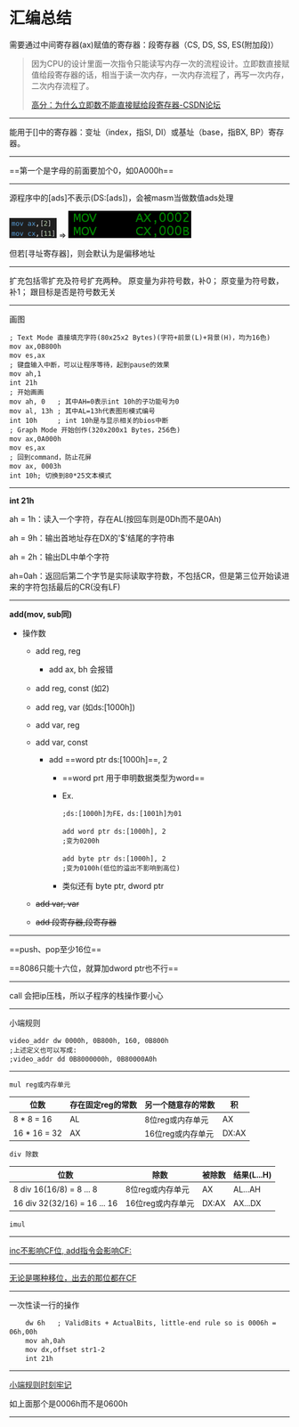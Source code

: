 # 汇编总结

需要通过中间寄存器(ax)赋值的寄存器：段寄存器（CS, DS, SS, ES(附加段)）

> 因为CPU的设计里面一次指令只能读写内存一次的流程设计。立即数直接赋值给段寄存器的话，相当于读一次内存，一次内存流程了，再写一次内存，二次内存流程了。
>
> [高分：为什么立即数不能直接赋给段寄存器-CSDN论坛](https://bbs.csdn.net/topics/340215235)

---

能用于[]中的寄存器：变址（index，指SI, DI）或基址（base，指BX, BP）寄存器。

---

==第一个是字母的前面要加个0，如0A000h==

---

源程序中的[ads]不表示(DS:[ads])，会被masm当做数值ads处理

<img src="Sep25.assets/image-20191007101944690.png" alt="image-20191007101944690" style="zoom:50%;" /> $\Longrightarrow$ <img src="Sep25.assets/image-20191007102016154.png" alt="image-20191007102016154" style="zoom:50%;" />

但若[寻址寄存器]，则会默认为是偏移地址

---

扩充包括零扩充及符号扩充两种。
原变量为非符号数，补0；
原变量为符号数，补1；
跟目标是否是符号数无关

---

画图

```assembly
; Text Mode 直接填充字符(80x25x2 Bytes)(字符+前景(L)+背景(H)，均为16色)
mov ax,0B800h
mov es,ax
; 键盘输入中断，可以让程序等待，起到pause的效果
mov ah,1
int 21h
; 开始画画
mov ah, 0  	; 其中AH=0表示int 10h的子功能号为0
mov al, 13h ; 其中AL=13h代表图形模式编号
int 10h     ; int 10h是与显示相关的bios中断
; Graph Mode 开始创作(320x200x1 Bytes，256色)
mov ax,0A000h
mov es,ax
; 回到command，防止花屏
mov ax, 0003h
int 10h; 切换到80*25文本模式
```

---

**int 21h**

ah = 1h：读入一个字符，存在AL(按回车则是0Dh而不是0Ah)

ah = 9h：输出首地址存在DX的'$'结尾的字符串

ah = 2h：输出DL中单个字符

ah=0ah：返回后第二个字节是实际读取字符数，不包括CR，但是第三位开始读进来的字符包括最后的CR(没有LF)

---

**add(mov, sub同)**

* 操作数
  * add reg, reg
  
    * add ax, bh 会报错
  
  * add reg, const (如2)
  
  * add reg, var (如ds:[1000h])
  
  * add var, reg
  
  * add var, const 
  
    * add ==word ptr ds:[1000h]==, 2
  
      * ==word prt 用于申明数据类型为word==
  
      * Ex.
  
        ```assembly
        ;ds:[1000h]为FE，ds:[1001h]为01
        
        add word ptr ds:[1000h], 2
        ;变为0200h
        
        add byte ptr ds:[1000h], 2
        ;变为0100h(低位的溢出不影响到高位)
        ```
  
        
  
      * 类似还有 byte ptr, dword ptr
  
  * ~~add var, var~~
  
  * ~~add 段寄存器,段寄存器~~

---

==push、pop至少16位==

==8086只能十六位，就算加dword ptr也不行==

---

call 会把ip压栈，所以子程序的栈操作要小心

---

小端规则

```
video_addr dw 0000h, 0B800h, 160, 0B800h
;上述定义也可以写成:
;video_addr dd 0B8000000h, 0B80000A0h
```

---

`mul reg或内存单元`

| 位数         | 存在固定reg的常数 | 另一个随意存的常数 | 积    |
| ------------ | ----------------- | ------------------ | ----- |
| 8 * 8 = 16   | AL                | 8位reg或内存单元   | AX    |
| 16 * 16 = 32 | AX                | 16位reg或内存单元  | DX:AX |

`div 除数`

| 位数                         | 除数              | 被除数 | 结果(L...H) |
| ---------------------------- | ----------------- | ------ | ----------- |
| 8 div 16(16/8) = 8 ... 8     | 8位reg或内存单元  | AX     | AL...AH     |
| 16 div 32(32/16) = 16 ... 16 | 16位reg或内存单元 | DX:AX  | AX...DX     |

`imul`

---

<u>inc不影响CF位, add指令会影响CF:</u>

---

<u>无论是哪种移位，出去的那位都在CF</u>

---

一次性读一行的操作

```assembly
	dw 6h	; ValidBits + ActualBits, little-end rule so is 0006h = 06h,00h
	mov ah,0ah
	mov dx,offset str1-2
	int 21h
```

---

<u>小端规则时刻牢记</u>

如上面那个是0006h而不是0600h

---